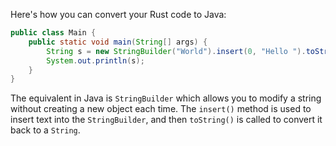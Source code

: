 Here's how you can convert your Rust code to Java:

```java
public class Main {
    public static void main(String[] args) {
        String s = new StringBuilder("World").insert(0, "Hello ").toString();
        System.out.println(s);
    }
}
```

The equivalent in Java is `StringBuilder` which allows you to modify a string without creating a new object each time. The `insert()` method is used to insert text into the `StringBuilder`, and then `toString()` is called to convert it back to a `String`.
